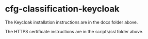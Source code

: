 # cfg-classification-keycloak

The Keycloak installation instructions are in the docs folder above.

The HTTPS certificate instructions are in the scripts/ssl folder above.
